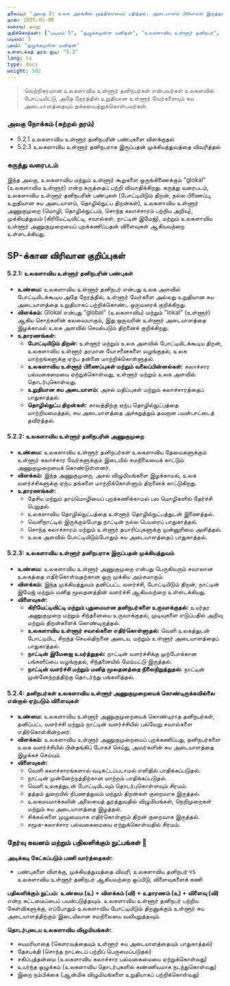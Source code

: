 ```yaml
---
தலைப்பு: "அலகு 2: உலக அரங்கில் முத்திரையைப் பதித்தல், அடையாளம் பிரியாமல் இருத்தல்"
நாள்: 2025-01-08
வரைவு: தவறு
குறிச்சொற்கள்: ["படிவம் 5", "ஒழுக்கமுள்ள மனிதன்", "உலகளாவிய உள்ளூர் தனிநபர்", "சுய அடையாளம்", "போட்டியிடும் திறன்", "உலகளாவிய உள்ளூர்"]
படிவம்: 5
புலம்: "ஒழுக்கமுள்ள மனிதன்"
உள்ளடக்கத் தரம் ஐடி: "5.2"
lang: ta
type: docs
weight: 502
---
```


> வெற்றிகரமான உலகளாவிய உள்ளூர் தனிநபர்கள் என்பவர்கள் உலகளவில் போட்டியிட்டு, அதே நேரத்தில் உறுதியான உள்ளூர் வேர்களையும் சுய அடையாளத்தையும் தக்கவைத்துக்கொள்பவர்கள்.

### அலகு நோக்கம் (கற்றல் தரம்)

- 5.2.1 உலகளாவிய உள்ளூர் தனிநபரின் பண்புகளை விளக்குதல்
- 5.2.3 உலகளாவிய உள்ளூர் தனிநபராக இருப்பதன் முக்கியத்துவத்தை விவரித்தல்

### கருத்து வரைபடம்

இந்த அலகு, உலகளாவிய மற்றும் உள்ளூர் கூறுகளை ஒருங்கிணைக்கும் "glokal" (உலகளாவிய உள்ளூர்) என்ற கருத்தைப் பற்றி விவாதிக்கிறது. கருத்து வரைபடம், உலகளாவிய உள்ளூர் தனிநபரின் பண்புகள் (போட்டியிடும் திறன், நல்ல பிணைப்பு, உறுதியான சுய அடையாளம், தொழில்நுட்ப திறன்கள்), உலகளாவிய உள்ளூர் அணுகுமுறை (மொழி, தொழில்நுட்பம், சொந்த கலாச்சாரம் பற்றிய அறிவு), முக்கியத்துவம் (கிரியேட்டிவிட்டி, சவால்கள், நாட்டின் இமேஜ்), மற்றும் உலகளாவிய உள்ளூர் அணுகுமுறையைப் புறக்கணிப்பதன் விளைவுகள் ஆகியவற்றை உள்ளடக்கியது.

## SP-க்கான விரிவான குறிப்புகள்

#### 5.2.1: உலகளாவிய உள்ளூர் தனிநபரின் பண்புகள்

- **உண்மை:** உலகளாவிய உள்ளூர் தனிநபர் என்பது உலக அளவில் போட்டியிடக்கூடிய அதே நேரத்தில், உள்ளூர் வேர்களை அல்லது உறுதியான சுய அடையாளத்தை உறுதியாகப் பற்றிக்கொண்ட ஒருவரைக் குறிக்கிறது.
- **விளக்கம்:** Glokal என்பது "global" (உலகளாவிய) மற்றும் "lokal" (உள்ளூர்) ஆகிய சொற்களின் கலவையாகும், இது ஒருவரின் உள்ளூர் அடையாளத்தை இழக்காமல் உலக அளவில் செயல்படும் திறனைக் குறிக்கிறது.
- **உதாரணங்கள்:**
  - **போட்டியிடும் திறன்:** உள்ளூர் மற்றும் உலக அளவில் போட்டியிடக்கூடிய திறன், உலகளாவிய உள்ளூர் தரமான யோசனைகளை வழங்குதல், உலக மாற்றங்களுக்கு ஏற்ப தன்னை மாற்றிக்கொள்ளுதல்.
  - **உலகளாவிய உள்ளூர் பிணைப்புகள் மற்றும் வலைப்பின்னல்கள்:** கலாச்சார பல்வகைமையை ஏற்றுக்கொள்வது, உள்ளூர் மற்றும் உலக அளவில் தொடர்புகொள்வது.
  - **உறுதியான சுய அடையாளம்:** அசல் மதிப்புகள் மற்றும் கலாச்சாரத்தைப் பாதுகாத்தல்.
  - **தொழில்நுட்ப திறன்கள்:** காலத்திற்கு ஏற்ப தொழில்நுட்பத்தை மாற்றியமைத்தல், சுய அடையாளத்தை அச்சுறுத்தும் தவறான பயன்பாட்டைத் தவிர்த்தல்.

#### 5.2.2: உலகளாவிய உள்ளூர் தனிநபரின் அணுகுமுறை

- **உண்மை:** உலகளாவிய உள்ளூர் தனிநபர்கள் உலகளாவிய தேவைகளுக்கும் உள்ளூர் கலாச்சார வேர்களுக்கும் இடையில் சமநிலையைக் காட்டும் அணுகுமுறையைக் கொண்டுள்ளனர்.
- **விளக்கம்:** இந்த அணுகுமுறை, அசல் விழுமியங்களை இழக்காமல், உலக வளர்ச்சிகளுக்கு ஏற்ப தங்களை மாற்றிக்கொள்ளும் திறனைக் காட்டுகிறது.
- **உதாரணங்கள்:**
  - தேசிய மற்றும் தாய்மொழியைப் புறக்கணிக்காமல் பல மொழிகளில் தேர்ச்சி பெறுதல்.
  - உலகளாவிய தொழில்நுட்பத்தை உள்ளூர் தொழில்நுட்பத்துடன் இணைத்தல்.
  - வெளிநாட்டில் இருக்கும்போது நாட்டின் நல்ல பெயரைப் பாதுகாத்தல்.
  - சொந்த கலாச்சாரம் மற்றும் உள்ளூர் தயாரிப்புகளுக்கு முன்னுரிமை அளித்தல்.
  - உலக அளவில் போட்டியிடும்போதும் சுய அடையாளத்தைப் பாதுகாத்தல்.

#### 5.2.3: உலகளாவிய உள்ளூர் தனிநபராக இருப்பதன் முக்கியத்துவம்

- **உண்மை:** உலகளாவிய உள்ளூர் அணுகுமுறை என்பது பெருகிவரும் சவாலான உலகத்தை எதிர்கொள்வதற்கான ஒரு முக்கிய அம்சமாகும்.
- **விளக்கம்:** இந்த முக்கியத்துவம் தனிப்பட்ட வளர்ச்சி, போட்டியிடும் திறன், நாட்டின் இமேஜ் மற்றும் மனித மூலதனத்தின் வளர்ச்சி ஆகியவற்றை உள்ளடக்கியது.
- **விளைவுகள்:**
  - **கிரியேட்டிவிட்டி மற்றும் புதுமையான தனிநபர்களை உருவாக்குதல்:** உயர்தர அணுகுமுறை மற்றும் சிந்தனையை உருவாக்குதல், முடிவுகளை எடுப்பதில் அறிவு மற்றும் திறன்களைக் கொண்டிருத்தல்.
  - **உலகளாவிய உள்ளூர் சவால்களை எதிர்கொள்ளுதல்:** வெளி உலகத்துடன் போட்டியிட, சிறந்த செயல்திறனை அடைய, மற்றும் உள்ளூர் அடையாளத்தைப் பாதுகாத்தல்.
  - **நாட்டின் இமேஜை உயர்த்துதல்:** நாட்டின் வளர்ச்சிக்கு முற்போக்கான பங்களிப்பை வழங்குதல், சிந்தனையில் மேம்பட்டு இருத்தல்.
  - **நாட்டின் வளர்ச்சி மற்றும் மனித மூலதனத்தை நிலைநிறுத்துதல்:** நாட்டின் முன்னேற்றத்திற்கு தொடர்ந்து பங்களித்தல்.

#### 5.2.4: தனிநபர்கள் உலகளாவிய உள்ளூர் அணுகுமுறையைக் கொண்டிருக்கவில்லை என்றால் ஏற்படும் விளைவுகள்

- **உண்மை:** உலகளாவிய உள்ளூர் அணுகுமுறையைக் கொண்டிராத தனிநபர்கள், தனிப்பட்ட வளர்ச்சி மற்றும் நாட்டின் வளர்ச்சியில் பல்வேறு சவால்களை எதிர்கொள்கின்றனர்.
- **விளக்கம்:** உலகளாவிய உள்ளூர் அணுகுமுறையைப் புறக்கணிப்பது, தனிநபர்களை உலக வளர்ச்சியில் பின்தங்கிப் போகச் செய்து, அவர்களின் சுய அடையாளத்தை இழக்கச் செய்யும்.
- **விளைவுகள்:**
  - வெளி கலாச்சாரங்களால் வடிகட்டப்படாமல் எளிதில் பாதிக்கப்படுதல்.
  - நாட்டின் முன்னேற்றத்திற்கான மாற்றம் பாதிக்கப்படுதல்.
  - வெளி உலகத்துடன் போட்டியிடவும் தொடர்புகொள்ளவும் சிரமம்.
  - தத்தம் துறையில் நிபுணத்துவம் மற்றும் திறன்கள் குறைவாக இருத்தல்.
  - உலகமயமாக்கலின் அலையைத் துரத்துவதில் விழுமியங்கள், நெறிமுறைகள் மற்றும் சுய அடையாளத்தை இழத்தல்.
  - சிக்கல்களை முழுமையாக எதிர்கொள்ளும் திறன் குறைவாக இருத்தல்.
  - சமூக-கலாச்சார பல்வகைமையை ஏற்றுக்கொள்வதில் சிரமம்.

### தேர்வு கவனம் மற்றும் பதிலளிக்கும் நுட்பங்கள் 📝

**அடிக்கடி கேட்கப்படும் பணி வார்த்தைகள்:**
- பண்புகளை விளக்கு, முக்கியத்துவத்தை விவரி, உலகளாவிய தனிநபர் vs உலகளாவிய உள்ளூர் தனிநபர் ஆகியவற்றை ஒப்பிடு, விளைவுகளைக் கணி

**பதிலளிக்கும் நுட்பம்:**
**உண்மை (உ) + விளக்கம் (வி) + உதாரணம் (உ) + விளைவு (வி)** என்ற கட்டமைப்பைப் பயன்படுத்தவும். உலகளாவிய உள்ளூர் தனிநபர் பற்றிய கேள்விகளுக்கு, எப்போதும் உலகளாவிய போட்டியிடும் திறனுக்கும் உள்ளூர் சுய அடையாளத்திற்கும் இடையிலான சமநிலையை வலியுறுத்தவும்.

**தொடர்புடைய உலகளாவிய விழுமியங்கள்:**
- சுயமரியாதை (கௌரவத்தையும் உள்ளூர் சுய அடையாளத்தையும் பாதுகாத்தல்)
- தேசபக்தி (சொந்த நாட்டைப் பற்றிப் பெருமைப்படுதல்)
- சகிப்புத்தன்மை (உலகளாவிய கலாச்சார பல்வகைமையை ஏற்றுக்கொள்வது)
- உயர்ந்த ஒழுக்கம் (உலகளாவிய தொடர்புகளில் கண்ணியமாக நடந்துகொள்வது)
- இறை நம்பிக்கை (ஆன்மிக விழுமியங்களை உறுதியாகப் பற்றிக்கொள்வது)